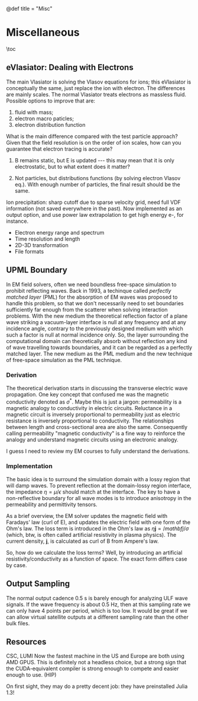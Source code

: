 @def title = "Misc"

# Miscellaneous

\toc

## eVlasiator: Dealing with Electrons

The main Vlasiator is solving the Vlasov equations for ions; this eVlasiator is conceptually the same, just replace the ion with electron.
The differences are mainly scales.
The normal Vlasiator treats electrons as massless fluid. Possible options to improve that are:

1. fluid with mass;
2. electron macro paticles;
3. electron distribution function

What is the main difference compared with the test particle approach?
Given that the field resolution is on the order of ion scales, how can you guarantee that electron tracing is accurate?

1. B remains static, but E is updated --- this may mean that it is only electrostatic, but to what extent does it matter?

2. Not particles, but distributions functions (by solving electron Vlasov eq.). With enough number of particles, the final result should be the same.

Ion precipitation: sharp cutoff due to sparse velocity grid, need full VDF information (not saved everywhere in the past). Now implemented as an output option, and use power law extrapolation to get high energy e-, for instance.

* Electron energy range and spectrum
* Time resolution and length
* 2D-3D transformation
* File formats

## UPML Boundary

In EM field solvers, often we need boundless free-space simulation to prohibit reflecting waves.
Back in 1993, a techinque called *perfectly matched layer* (PML) for the absorption of EM waves was proposed to handle this problem, so that we don't necessarily need to set boundaries sufficiently far enough from the scatterer when solving interaction problems.
With the new medium the theoretical reflection factor of a plane wave striking a vacuum-layer interface is null at any frequency and at any incidence angle, contrary to the previously designed medium with which such a factor is null at normal incidence only. 
So, the layer surrounding the computational domain can theoretically absorb without reflection any kind of wave travelling towards boundaries, and it can be regarded as a perfectly matched layer. The new medium as the PML medium and the new technique of free-space simulation as the PML technique.

### Derivation

The theoretical derivation starts in discussing the transverse electric wave propagation. One key concept that confused me was the magnetic conductivity denoted as $\sigma^\ast$. Maybe this is just a jargon: permeability is a magnetic analogy to conductivity in electric circuits. Reluctance in a magnetic circuit is inversely proportional to permeability just as electric resistance is inversely proportional to conductivity. The relationships between length and cross-sectional area are also the same. Consequently calling permeability "magnetic conductivity" is a fine way to reinforce the analogy and understand magnetic circuits using an electronic analogy.

I guess I need to review my EM courses to fully understand the derivations.

### Implementation

The basic idea is to surround the simulation domain with a lossy region that will damp waves. To prevent reflection at the domain-lossy region interface, the impedance $\eta=\mu/\epsilon$ should match at the interface. The key to have a non-reflective boundary for all wave modes is to introduce anisotropy in the permeability and permittivity tensors.

As a brief overview, the EM solver updates the magnetic field with Faradays' law (curl of E), and updates the electric field with one form of the Ohm's law. The loss term is introduced in the Ohm's law as $\eta \mathbf{j}=/mathbf{j}/\sigma$ (which, btw, is often called artificial resistivity in plasma physics). The current density, $\mathbf{j}$, is calculated as curl of B from Ampere's law. 

So, how do we calculate the loss terms? Well, by introducing an artificial resistivity/conductivity as a function of space. The exact form differs case by case.

## Output Sampling

The normal output cadence 0.5 s is barely enough for analyzing ULF wave signals. If the wave frequency is about 0.5 Hz, then at this sampling rate we can only have 4 points per period, which is too low. It would be great if we can allow virtual satellite outputs at a different sampling rate than the other bulk files.

## Resources

CSC, LUMI
Now the fastest machine in the US and Europe are both using AMD GPUS.
This is definitely not a headless choice, but a strong sign that the CUDA-equivalent compiler is strong enough to compete and easier enough to use.
(HIP)

On first sight, they may do a pretty decent job: they have preinstalled Julia 1.3!